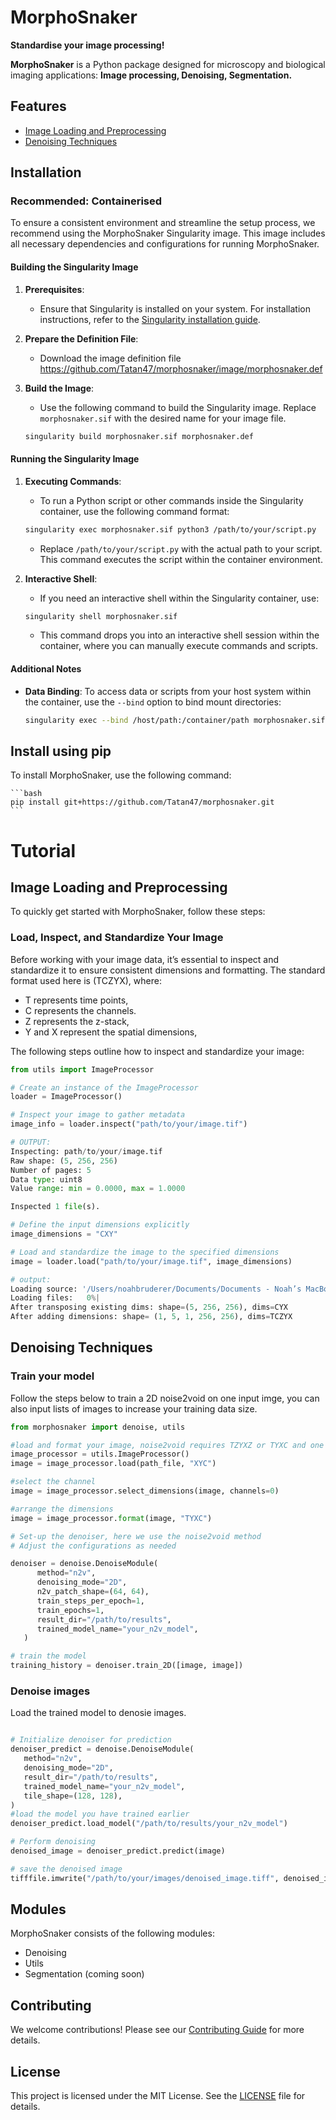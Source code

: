 # MorphoSnaker

**Standardise your image processing!**

**MorphoSnaker** is a Python package designed for microscopy and biological imaging applications: **Image processing, Denoising, Segmentation.**


## Features

- [Image Loading and Preprocessing](#image-loading-and-preprocessing)
- [Denoising Techniques](#denoising-techniques)
<!-- - [Segmentation Tools (in development)](#segmentation-tools-in-development)
- [Flexible and Extensible Architecture](#flexible-and-extensible-architecture) -->

## Installation

### Recommended: Containerised
To ensure a consistent environment and streamline the setup process, we recommend using the MorphoSnaker Singularity image. This image includes all necessary dependencies and configurations for running MorphoSnaker.

#### Building the Singularity Image

1. **Prerequisites**:
   - Ensure that Singularity is installed on your system. For installation instructions, refer to the [Singularity installation guide](https://sylabs.io/guides/3.5/user-guide/installation.html).

2. **Prepare the Definition File**:
   - Download the image definition file https://github.com/Tatan47/morphosnaker/image/morphosnaker.def

3. **Build the Image**:
   - Use the following command to build the Singularity image. Replace `morphosnaker.sif` with the desired name for your image file.

    ```bash
    singularity build morphosnaker.sif morphosnaker.def
    ```

#### Running the Singularity Image

1. **Executing Commands**:
   - To run a Python script or other commands inside the Singularity container, use the following command format:

    ```bash
    singularity exec morphosnaker.sif python3 /path/to/your/script.py
    ```

   - Replace `/path/to/your/script.py` with the actual path to your script. This command executes the script within the container environment.

2. **Interactive Shell**:
   - If you need an interactive shell within the Singularity container, use:

    ```bash
    singularity shell morphosnaker.sif
    ```

   - This command drops you into an interactive shell session within the container, where you can manually execute commands and scripts.

#### Additional Notes

- **Data Binding**: To access data or scripts from your host system within the container, use the `--bind` option to bind mount directories:

  ```bash
  singularity exec --bind /host/path:/container/path morphosnaker.sif python3 /container/path/script.py
  ```

## Install using pip
To install MorphoSnaker, use the following command:

	```bash
	pip install git+https://github.com/Tatan47/morphosnaker.git
	```

# Tutorial

## Image Loading and Preprocessing

To quickly get started with MorphoSnaker, follow these steps:


### Load, Inspect, and Standardize Your Image

Before working with your image data, it’s essential to inspect and standardize it to ensure consistent dimensions and formatting. The standard format used here is (TCZYX), where:

- T represents time points,
- C represents the channels.
- Z represents the z-stack,
- Y and X represent the spatial dimensions,

The following steps outline how to inspect and standardize your image:

```python
from utils import ImageProcessor

# Create an instance of the ImageProcessor
loader = ImageProcessor()

# Inspect your image to gather metadata
image_info = loader.inspect("path/to/your/image.tif")

# OUTPUT:
Inspecting: path/to/your/image.tif
Raw shape: (5, 256, 256)
Number of pages: 5
Data type: uint8
Value range: min = 0.0000, max = 1.0000

Inspected 1 file(s).

# Define the input dimensions explicitly
image_dimensions = "CXY"

# Load and standardize the image to the specified dimensions
image = loader.load("path/to/your/image.tif", image_dimensions)

# output:
Loading source: '/Users/noahbruderer/Documents/Documents - Noah’s MacBook Pro - 1/Work_Documents/morphosnaker/tests/e2e/data/training_mask_2.tiff'
Loading files:   0%|                                                                                         | 0/1 [00:00<?, ?it/s]Input shape: (5, 256, 256), Input dims: CXY
After transposing existing dims: shape=(5, 256, 256), dims=CYX
After adding dimensions: shape= (1, 5, 1, 256, 256), dims=TCZYX
```

<!-- Explanation:

	1.	Create an Instance: Instantiate the ImageProcessor class, which provides methods for inspecting and loading images.
	2.	Inspect the Image: Use the inspect method to gather information about the image, such as its shape, data type, and value range. This step helps you understand the structure of your image data.
	3.	Define Input Dimensions: Explicitly define the input dimensions using a string. This step avoids the potential issues with auto-detection and ensures your image is standardized correctly.
	4.	Load and Standardize: Use the load method with the defin
  ed dimensions to standardize your image format to (TZYXC). If some dimensions do not exist, they will be created to fit this format.

This approach ensures that your image data is consistently formatted, making it easier to work with in subsequent processing steps. -->

## Denoising Techniques

### Train your model
Follow the steps below to train a 2D noise2void on one input imge, you can also input lists of images to increase your training data size.
```python
from morphosnaker import denoise, utils

#load and format your image, noise2void requires TZYXZ or TYXC and one channel at a time
image_processor = utils.ImageProcessor()
image = image_processor.load(path_file, "XYC")

#select the channel 
image = image_processor.select_dimensions(image, channels=0)

#arrange the dimensions 
image = image_processor.format(image, "TYXC")

# Set-up the denoiser, here we use the noise2void method
# Adjust the configurations as needed 

denoiser = denoise.DenoiseModule(
      method="n2v",
      denoising_mode="2D",
      n2v_patch_shape=(64, 64),
      train_steps_per_epoch=1,
      train_epochs=1,
      result_dir="/path/to/results",
      trained_model_name="your_n2v_model",
   )

# train the model
training_history = denoiser.train_2D([image, image])
```
### Denoise images

Load the trained model to denosie images.

```python

# Initialize denoiser for prediction
denoiser_predict = denoise.DenoiseModule(
   method="n2v",
   denoising_mode="2D",
   result_dir="/path/to/results",
   trained_model_name="your_n2v_model",
   tile_shape=(128, 128),
)
#load the model you have trained earlier
denoiser_predict.load_model("/path/to/results/your_n2v_model")

# Perform denoising
denoised_image = denoiser_predict.predict(image)

# save the denoised image
tifffile.imwrite("/path/to/your/images/denoised_image.tiff", denoised_image)


```


## Modules

MorphoSnaker consists of the following modules:

- Denoising
- Utils
- Segmentation (coming soon)

## Contributing

We welcome contributions! Please see our [Contributing Guide](link-to-contributing-guide) for more details.

## License

This project is licensed under the MIT License. See the [LICENSE](link-to-license-file) file for details.